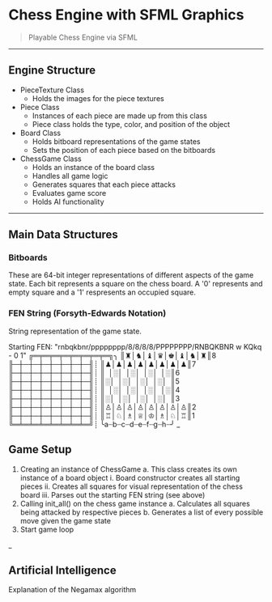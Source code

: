 # Chess Engine with SFML Graphics
> Playable Chess Engine via SFML
___________________
## Engine Structure

- PieceTexture Class
    - Holds the images for the piece textures
- Piece Class
    - Instances of each piece are made up from this class
    - Piece class holds the type, color, and position of the object
- Board Class
    - Holds bitboard representations of the game states
    - Sets the position of each piece based on the bitboards
- ChessGame Class
    - Holds an instance of the board class
    - Handles all game logic
    - Generates squares that each piece attacks
    - Evaluates game score
    - Holds AI functionality 
_______________________
## Main Data Structures

### Bitboards

These are 64-bit integer representations of different aspects of the game state. Each bit represents a square
on the chess board. A '0' represents and empty square and a '1' respresents an occupied square.

### FEN String (Forsyth-Edwards Notation)

String representation of the game state.


Starting FEN: "rnbqkbnr/pppppppp/8/8/8/8/PPPPPPPP/RNBQKBNR w KQkq - 0 1"
╔═╤═╤═╤═╤═╤═╤═╤═╗╮
║♜│♞│♝│♛│♚│♝│♞│♜║8
╟─┼─┼─┼─┼─┼─┼─┼─╢┊
║♟│♟│♟│♟│♟│♟│♟│♟║7
╟─┼─┼─┼─┼─┼─┼─┼─╢┊
║ │░│ │░│ │░│ │░║6
╟─┼─┼─┼─┼─┼─┼─┼─╢┊
║░│ │░│ │░│ │░│ ║5
╟─┼─┼─┼─┼─┼─┼─┼─╢┊
║ │░│ │░│ │░│ │░║4
╟─┼─┼─┼─┼─┼─┼─┼─╢┊
║░│ │░│ │░│ │░│ ║3
╟─┼─┼─┼─┼─┼─┼─┼─╢┊
║♙│♙│♙│♙│♙│♙│♙│♙║2
╟─┼─┼─┼─┼─┼─┼─┼─╢┊
║♖│♘│♗│♕│♔│♗│♘│♖║1
╚═╧═╧═╧═╧═╧═╧═╧═╝┊
╰a┈b┈c┈d┈e┈f┈g┈h┈╯
_
## Game Setup

1) Creating an instance of ChessGame
    a. This class creates its own instance of a board object
        i.      Board constructor creates all starting pieces
        ii.     Creates all squares for visual representation of the chess board
        iii.    Parses out the starting FEN string (see above)
2) Calling init_all() on the chess game instance
    a. Calculates all squares being attacked by respective pieces
    b. Generates a list of every possible move given the game state
3) Start game loop

_
## Artificial Intelligence 

Explanation of the Negamax algorithm